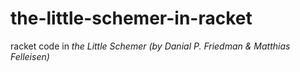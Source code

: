 # the-little-schemer-in-racket
racket code in *the Little Schemer (by Danial P. Friedman & Matthias Felleisen)*
